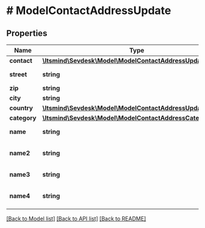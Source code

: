 # # ModelContactAddressUpdate

## Properties

Name | Type | Description | Notes
------------ | ------------- | ------------- | -------------
**contact** | [**\Itsmind\Sevdesk\Model\ModelContactAddressUpdateContact**](ModelContactAddressUpdateContact.md) |  | [optional]
**street** | **string** | Street name | [optional]
**zip** | **string** | Zib code | [optional]
**city** | **string** | City name | [optional]
**country** | [**\Itsmind\Sevdesk\Model\ModelContactAddressUpdateCountry**](ModelContactAddressUpdateCountry.md) |  | [optional]
**category** | [**\Itsmind\Sevdesk\Model\ModelContactAddressCategory**](ModelContactAddressCategory.md) |  | [optional]
**name** | **string** | Name in address | [optional]
**name2** | **string** | Second name in address | [optional]
**name3** | **string** | Third name in address | [optional]
**name4** | **string** | Fourth name in address | [optional]

[[Back to Model list]](../../README.md#models) [[Back to API list]](../../README.md#endpoints) [[Back to README]](../../README.md)
